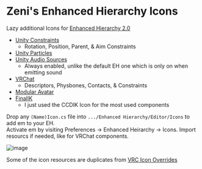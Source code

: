 # Zeni's Enhanced Hierarchy Icons
Lazy additional Icons for [Enhanced Hierarchy 2.0](https://assetstore.unity.com/packages/tools/utilities/enhanced-hierarchy-2-0-44322)

- [Unity Constraints](https://docs.unity3d.com/Manual/Constraints.html)
  - Rotation, Position, Parent, & Aim Constraints
- [Unity Particles](https://docs.unity3d.com/ScriptReference/ParticleSystem.html)
- [Unity Audio Sources](https://docs.unity3d.com/ScriptReference/AudioSource.html)
  - Always enabled, unlike the default EH one which is only on when emitting sound
- [VRChat](https://vrchat.com/home/worlds)
  - Descriptors, Physbones, Contacts, & Constraints
- [Modular Avatar](https://github.com/bdunderscore/modular-avatar)
- [FinalIK](https://assetstore.unity.com/packages/tools/animation/final-ik-14290)
  - I just used the CCDIK Icon for the most used components

Drop any `(Name)Icon.cs` file into `.../Enhanced Hierarchy/Editor/Icons` to add em to your EH. <br>
Activate em by visiting Preferences -> Enhanced Heirarchy -> Icons.
Import resourcs if needed, like for VRChat components.

![image](https://github.com/ZenithVal/Zeni-Enhanced-Hierarchy-Icons/assets/88603991/b06a4bdf-3db5-44d3-9605-f62286a7c3d6)

Some of the icon resources are duplicates from [VRC Icon Overrides](https://github.com/ZenithVal/VRC-Icon-Overrides)